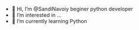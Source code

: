 - 👋 Hi, I’m @SandiNavoiy beginer python developer
- 👀 I’m interested in ...
- 🌱  I’m currently learning Python


<!---
SandiNavoiy/SandiNavoiy is a ✨ special ✨ repository because its `README.md` (this file) appears on your GitHub profile.
You can click the Preview link to take a look at your changes.
--->
